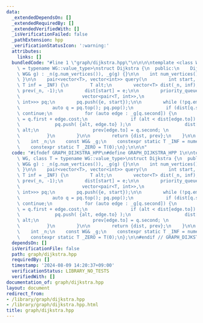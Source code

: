 ```yaml
---
data:
  _extendedDependsOn: []
  _extendedRequiredBy: []
  _extendedVerifiedWith: []
  _isVerificationFailed: false
  _pathExtension: hpp
  _verificationStatusIcon: ':warning:'
  attributes:
    links: []
  bundledCode: "#line 1 \"graph/dijkstra.hpp\"\n\n\n\ntemplate <class WG, class T\
    \ = typename WG::value_type>\nstruct Dijkstra {\n  public:\n    Dijkstra(const\
    \ WG& g) : _n(g.num_vertices()), _g(g) {}\n\n    int num_vertices() { return _n;\
    \ }\n\n    pair<vector<T>, vector<int>> query(\n        int start, T e = _ZERO,\
    \ T inf = _INF) {\n        T alt;\n        vector<T> dist(_n, inf);\n        vector<int>\
    \ prev(_n, -1);\n        dist[start] = e;\n\n        priority_queue<pair<T, int>,\n\
    \                       vector<pair<T, int>>,\n                       greater<pair<T,\
    \ int>>> pq;\n        pq.push({e, start});\n\n        while (!pq.empty()) {\n\
    \            auto q = pq.top(); pq.pop();\n            if (dist[q.second] < q.first)\
    \ continue;\n            for (auto edge : _g[q.second]) {\n                alt\
    \ = q.first + edge.cost;\n                if (alt < dist[edge.to]) {\n       \
    \             pq.push( {alt, edge.to} );\n                    dist[edge.to] =\
    \ alt;\n                    prev[edge.to] = q.second; \n                }\n  \
    \          }\n        }\n\n        return {dist, prev};\n    }\n\n  private:\n\
    \    int _n;\n    const WG& _g;\n    constexpr static T _INF = numeric_limits<T>::max();\n\
    \    constexpr static T _ZERO = T(0);\n};\n\n\n"
  code: "#ifndef GRAPH_DIJKSTRA_HPP\n#define GRAPH_DIJKSTRA_HPP 1\n\ntemplate <class\
    \ WG, class T = typename WG::value_type>\nstruct Dijkstra {\n  public:\n    Dijkstra(const\
    \ WG& g) : _n(g.num_vertices()), _g(g) {}\n\n    int num_vertices() { return _n;\
    \ }\n\n    pair<vector<T>, vector<int>> query(\n        int start, T e = _ZERO,\
    \ T inf = _INF) {\n        T alt;\n        vector<T> dist(_n, inf);\n        vector<int>\
    \ prev(_n, -1);\n        dist[start] = e;\n\n        priority_queue<pair<T, int>,\n\
    \                       vector<pair<T, int>>,\n                       greater<pair<T,\
    \ int>>> pq;\n        pq.push({e, start});\n\n        while (!pq.empty()) {\n\
    \            auto q = pq.top(); pq.pop();\n            if (dist[q.second] < q.first)\
    \ continue;\n            for (auto edge : _g[q.second]) {\n                alt\
    \ = q.first + edge.cost;\n                if (alt < dist[edge.to]) {\n       \
    \             pq.push( {alt, edge.to} );\n                    dist[edge.to] =\
    \ alt;\n                    prev[edge.to] = q.second; \n                }\n  \
    \          }\n        }\n\n        return {dist, prev};\n    }\n\n  private:\n\
    \    int _n;\n    const WG& _g;\n    constexpr static T _INF = numeric_limits<T>::max();\n\
    \    constexpr static T _ZERO = T(0);\n};\n\n#endif // GRAPH_DIJKSTRA_HPP\n"
  dependsOn: []
  isVerificationFile: false
  path: graph/dijkstra.hpp
  requiredBy: []
  timestamp: '2024-08-09 14:20:37+09:00'
  verificationStatus: LIBRARY_NO_TESTS
  verifiedWith: []
documentation_of: graph/dijkstra.hpp
layout: document
redirect_from:
- /library/graph/dijkstra.hpp
- /library/graph/dijkstra.hpp.html
title: graph/dijkstra.hpp
---
```

